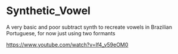 # Synthetic_Vowel


A very basic and poor subtract synth to recreate vowels in Brazilian Portuguese, for now just using two formants

https://www.youtube.com/watch?v=If4_v59eOM0
